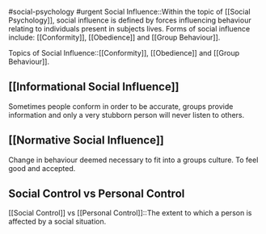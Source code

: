 #social-psychology #urgent
Social Influence::Within the topic of [[Social Psychology]], social influence is defined by forces influencing behaviour relating to individuals present in subjects lives. Forms of social influence include: [[Conformity]], [[Obedience]] and [[Group Behaviour]].
<!--SR:!2023-11-08,2,210-->

Topics of Social Influence::[[Conformity]], [[Obedience]] and [[Group Behaviour]].
<!--SR:!2023-11-08,1,208-->
## [[Informational Social Influence]]
Sometimes people conform in order to be accurate, groups provide information and only a very stubborn person will never listen to others.
## [[Normative Social Influence]]
Change in behaviour deemed necessary to fit into a groups culture. To feel good and accepted.

## Social Control vs Personal Control
[[Social Control]] vs [[Personal Control]]::The extent to which a person is affected by a social situation.
<!--SR:!2023-11-08,4,270-->